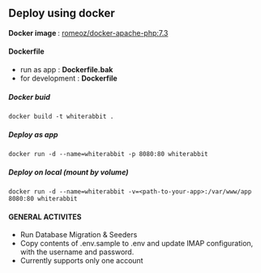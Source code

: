 ## Deploy using docker

<b>Docker image </b> : [romeoz/docker-apache-php:7.3](https://github.com/romeOz/docker-apache-php)


#### Dockerfile

- run as app : <b>Dockerfile.bak</b>
- for development : <b> Dockerfile </b>

##### Docker buid

```
docker build -t whiterabbit .

```

##### Deploy as app
```
docker run -d --name=whiterabbit -p 8080:80 whiterabbit
```


##### Deploy on local (mount by volume)
```
docker run -d --name=whiterabbit -v=<path-to-your-app>:/var/www/app 8080:80 whiterabbit

```


#### GENERAL ACTIVITES

- Run Database Migration & Seeders
- Copy contents of .env.sample to .env and update IMAP configuration, with the username and password.
- Currently supports only one account
